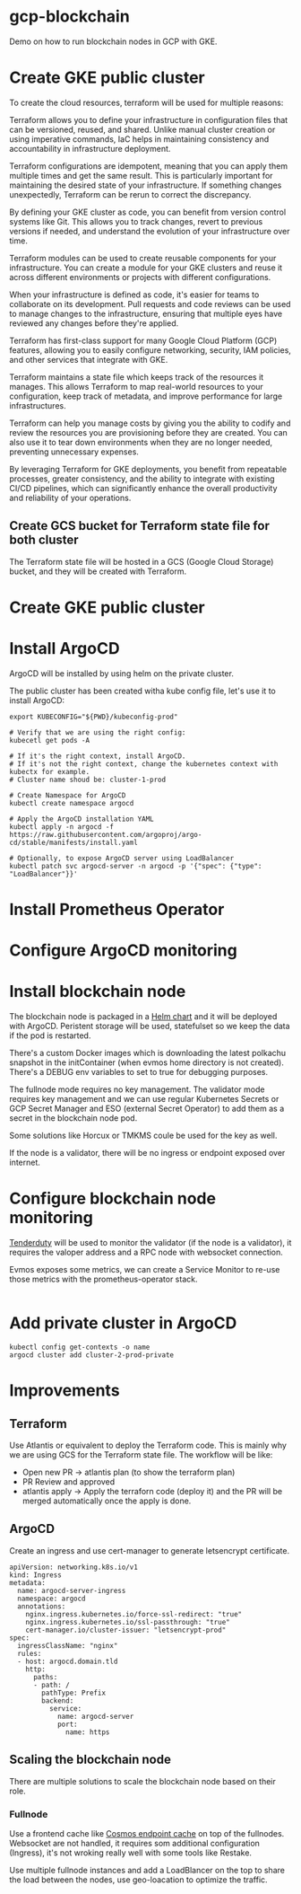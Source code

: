 # gcp-blockchain

Demo on how to run blockchain nodes in GCP with GKE.

# Create GKE public cluster

To create the cloud resources, terraform will be used for multiple reasons:

Terraform allows you to define your infrastructure in configuration files that can be versioned, reused, and shared. Unlike manual cluster creation or using imperative commands, IaC helps in maintaining consistency and accountability in infrastructure deployment.

Terraform configurations are idempotent, meaning that you can apply them multiple times and get the same result. This is particularly important for maintaining the desired state of your infrastructure. If something changes unexpectedly, Terraform can be rerun to correct the discrepancy.

By defining your GKE cluster as code, you can benefit from version control systems like Git. This allows you to track changes, revert to previous versions if needed, and understand the evolution of your infrastructure over time.

Terraform modules can be used to create reusable components for your infrastructure. You can create a module for your GKE clusters and reuse it across different environments or projects with different configurations.

When your infrastructure is defined as code, it's easier for teams to collaborate on its development. Pull requests and code reviews can be used to manage changes to the infrastructure, ensuring that multiple eyes have reviewed any changes before they're applied.

Terraform has first-class support for many Google Cloud Platform (GCP) features, allowing you to easily configure networking, security, IAM policies, and other services that integrate with GKE.

Terraform maintains a state file which keeps track of the resources it manages. This allows Terraform to map real-world resources to your configuration, keep track of metadata, and improve performance for large infrastructures.

Terraform can help you manage costs by giving you the ability to codify and review the resources you are provisioning before they are created. You can also use it to tear down environments when they are no longer needed, preventing unnecessary expenses.

By leveraging Terraform for GKE deployments, you benefit from repeatable processes, greater consistency, and the ability to integrate with existing CI/CD pipelines, which can significantly enhance the overall productivity and reliability of your operations.

## Create GCS bucket for Terraform state file for both cluster

The Terraform state file will be hosted in a GCS (Google Cloud Storage) bucket, and they will be created with Terraform.

# Create GKE public cluster


# Install ArgoCD

ArgoCD will be installed by using helm on the private cluster.

The public cluster has been created witha kube config file, let's use it to install ArgoCD:

```
export KUBECONFIG="${PWD}/kubeconfig-prod"

# Verify that we are using the right config:
kubecetl get pods -A

# If it's the right context, install ArgoCD.
# If it's not the right context, change the kubernetes context with kubectx for example.
# Cluster name shoud be: cluster-1-prod

# Create Namespace for ArgoCD
kubectl create namespace argocd

# Apply the ArgoCD installation YAML
kubectl apply -n argocd -f https://raw.githubusercontent.com/argoproj/argo-cd/stable/manifests/install.yaml

# Optionally, to expose ArgoCD server using LoadBalancer
kubectl patch svc argocd-server -n argocd -p '{"spec": {"type": "LoadBalancer"}}'
```

# Install Prometheus Operator

# Configure ArgoCD monitoring

# Install blockchain node

The blockchain node is packaged in a [Helm chart](https://github.com/StakeLab-Zone/StakeLab/tree/main/Charts/evmos) and it will be deployed with ArgoCD.
Peristent storage will be used, statefulset so we keep the data if the pod is restarted.

There's a custom Docker images which is downloading the latest polkachu snapshot in the initContainer (when evmos home directory is not created). There's a DEBUG env variables to set to true for debugging purposes.

The fullnode mode requires no key management.
The validator mode requires key management and we can use regular Kubernetes Secrets or GCP Secret Manager and ESO (external Secret Operator) to add them as a secret in the blockchain node pod.

Some solutions like Horcux or TMKMS coule be used for the key as well.

If the node is a validator, there will be no ingress or endpoint exposed over internet.

# Configure blockchain node monitoring

[Tenderduty](https://github.com/StakeLab-Zone/StakeLab/tree/main/Charts/tenderduty) will be used to monitor the validator (if the node is a validator), it requires the valoper address and a RPC node with websocket connection.

Evmos exposes some metrics, we can create a Service Monitor to re-use those metrics with the prometheus-operator stack.

```
```

# Add private cluster in ArgoCD

```
kubectl config get-contexts -o name
argocd cluster add cluster-2-prod-private
```

# Improvements

## Terraform 
Use Atlantis or equivalent to deploy the Terraform code. This is mainly why we are using GCS for the Terraform state file.
The workflow will be like:
- Open new PR -> atlantis plan (to show the terraform plan)
- PR Review and approved
- atlantis apply -> Apply the terraforn code (deploy it) and the PR will be merged automatically once the apply is done.

## ArgoCD

Create an ingress and use cert-manager to generate letsencrypt certificate.
```
apiVersion: networking.k8s.io/v1
kind: Ingress
metadata:
  name: argocd-server-ingress
  namespace: argocd
  annotations:
    nginx.ingress.kubernetes.io/force-ssl-redirect: "true"
    nginx.ingress.kubernetes.io/ssl-passthrough: "true"
    cert-manager.io/cluster-issuer: "letsencrypt-prod"
spec:
  ingressClassName: "nginx"
  rules:
  - host: argocd.domain.tld
    http:
      paths:
      - path: /
        pathType: Prefix
        backend:
          service:
            name: argocd-server
            port:
              name: https
```

## Scaling the blockchain node

There are multiple solutions to scale the blockchain node based on their role.

### Fullnode

Use a frontend cache like [Cosmos endpoint cache](https://github.com/StakeLab-Zone/StakeLab/tree/main/Charts/cosmos-endpoint-cache) on top of the fullnodes.
Websocket are not handled, it requires som additional configuration (Ingress), it's not wroking really well with some tools like Restake.

Use multiple fullnode instances and add a LoadBlancer on the top to share the load between the nodes, use geo-loacation to optimize the traffic.
